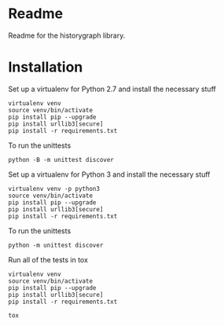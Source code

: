 Readme
======

Readme for the historygraph library.

Installation
============

Set up a virtualenv for Python 2.7 and install the necessary stuff
```
virtualenv venv
source venv/bin/activate
pip install pip --upgrade
pip install urllib3[secure]
pip install -r requirements.txt
```

To run the unittests

```
python -B -m unittest discover
```

Set up a virtualenv for Python 3 and install the necessary stuff
```
virtualenv venv -p python3
source venv/bin/activate
pip install pip --upgrade
pip install urllib3[secure]
pip install -r requirements.txt
```

To run the unittests

```
python -m unittest discover
```

Run all of the tests in tox

```
virtualenv venv
source venv/bin/activate
pip install pip --upgrade
pip install urllib3[secure]
pip install -r requirements.txt

tox
```
